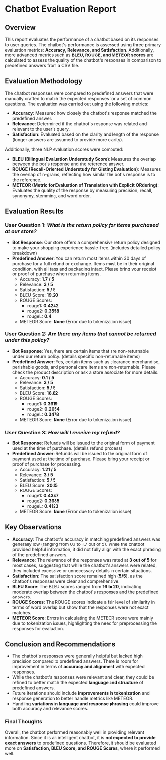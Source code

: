 # Chatbot Evaluation Report

## Overview
This report evaluates the performance of a chatbot based on its responses to user queries. The chatbot's performance is assessed using three primary evaluation metrics: **Accuracy, Relevance, and Satisfaction**. Additionally, more advanced metrics such as **BLEU, ROUGE, and METEOR scores** are calculated to assess the quality of the chatbot's responses in comparison to predefined answers from a CSV file.

## Evaluation Methodology
The chatbot responses were compared to predefined answers that were manually crafted to match the expected responses for a set of common questions. The evaluation was carried out using the following metrics:

- **Accuracy**: Measured how closely the chatbot's response matched the predefined answer.
- **Relevance**: Determined if the chatbot's response was related and relevant to the user's query.
- **Satisfaction**: Evaluated based on the clarity and length of the response (longer answers are assumed to provide more clarity).

Additionally, three NLP evaluation scores were computed:

- **BLEU (Bilingual Evaluation Understudy Score)**: Measures the overlap between the bot's response and the reference answer.
- **ROUGE (Recall-Oriented Understudy for Gisting Evaluation)**: Measures the overlap of n-grams, reflecting how similar the bot's response is to the reference.
- **METEOR (Metric for Evaluation of Translation with Explicit ORdering)**: Evaluates the quality of the response by measuring precision, recall, synonymy, stemming, and word order.

## Evaluation Results
### User Question 1: *What is the return policy for items purchased at our store?*
- **Bot Response**: Our store offers a comprehensive return policy designed to make your shopping experience hassle-free. (includes detailed policy breakdown)
- **Predefined Answer**: You can return most items within 30 days of purchase for a full refund or exchange. Items must be in their original condition, with all tags and packaging intact. Please bring your receipt or proof of purchase when returning items.
  - Accuracy: **1.7 / 5**
  - Relevance: **3 / 5**
  - Satisfaction: **5 / 5**
  - BLEU Score: **19.20**
  - ROUGE Scores:
    - rouge1: **0.4242**
    - rouge2: **0.3558**
    - rougeL: **0.4**
  - METEOR Score: **None** (Error due to tokenization issue)

### User Question 2: *Are there any items that cannot be returned under this policy?*
- **Bot Response**: Yes, there are certain items that are non-returnable under our return policy. (details specific non-returnable items)
- **Predefined Answer**: Yes, certain items such as clearance merchandise, perishable goods, and personal care items are non-returnable. Please check the product description or ask a store associate for more details.
  - Accuracy: **0.1 / 5**
  - Relevance: **3 / 5**
  - Satisfaction: **5 / 5**
  - BLEU Score: **16.82**
  - ROUGE Scores:
    - rouge1: **0.3619**
    - rouge2: **0.2654**
    - rougeL: **0.3478**
  - METEOR Score: **None** (Error due to tokenization issue)

### User Question 3: *How will I receive my refund?*
- **Bot Response**: Refunds will be issued to the original form of payment used at the time of purchase. (details refund process)
- **Predefined Answer**: Refunds will be issued to the original form of payment used at the time of purchase. Please bring your receipt or proof of purchase for processing.
  - Accuracy: **1.21 / 5**
  - Relevance: **3 / 5**
  - Satisfaction: **5 / 5**
  - BLEU Score: **20.15**
  - ROUGE Scores:
    - rouge1: **0.4347**
    - rouge2: **0.3685**
    - rougeL: **0.4123**
  - METEOR Score: **None** (Error due to tokenization issue)

## Key Observations
- **Accuracy**: The chatbot's accuracy in matching predefined answers was generally low (ranging from 0.1 to 1.7 out of 5). While the chatbot provided helpful information, it did not fully align with the exact phrasing of the predefined answers.
- **Relevance**: The relevance of the responses was rated at **3 out of 5** for most cases, suggesting that while the chatbot's answers were related, they included excessive or unnecessary details in certain situations.
- **Satisfaction**: The satisfaction score remained high (**5/5**), as the chatbot's responses were clear and comprehensive.
- **BLEU Score**: The BLEU scores ranged from **16 to 20**, indicating moderate overlap between the chatbot's responses and the predefined answers.
- **ROUGE Scores**: The ROUGE scores indicate a fair level of similarity in terms of word overlap but show that the responses were not exact matches.
- **METEOR Score**: Errors in calculating the METEOR score were mainly due to tokenization issues, highlighting the need for preprocessing the responses for evaluation.

## Conclusion and Recommendations
- The chatbot's responses were generally helpful but lacked high precision compared to predefined answers. There is room for improvement in terms of **accuracy and alignment** with expected responses.
- While the chatbot's responses were relevant and clear, they could be refined to better match the expected **language and structure** of predefined answers.
- Future iterations should include **improvements in tokenization** and response generation to better handle metrics like METEOR.
- Handling **variations in language and response phrasing** could improve both accuracy and relevance scores.

### Final Thoughts
Overall, the chatbot performed reasonably well in providing relevant information. Since it is an intelligent chatbot, it is **not expected to provide exact answers** to predefined questions. Therefore, it should be evaluated more on **Satisfaction, BLEU Score, and ROUGE Scores**, where it performed well.

